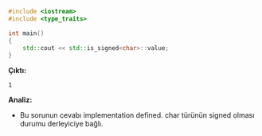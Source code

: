```CPP
#include <iostream>
#include <type_traits>

int main()
{
	std::cout << std::is_signed<char>::value;
}
```
**Çıktı:**
```
1
```
**Analiz:**
- Bu sorunun cevabı implementation defined. char türünün signed olması durumu derleyiciye bağlı.
